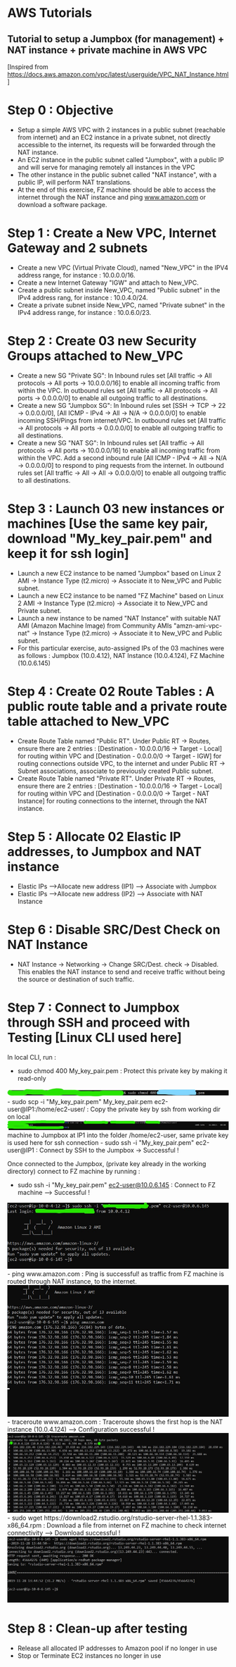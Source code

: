 # AWS Tutorials
## Tutorial to setup a Jumpbox (for management) + NAT instance + private machine in AWS VPC
[Inspired from https://docs.aws.amazon.com/vpc/latest/userguide/VPC_NAT_Instance.html]

# Step 0 : Objective
- Setup a simple AWS VPC with 2 instances in a public subnet (reachable from internet) and an EC2 instance in a private subnet, not directly accessible to the internet, its requests will be forwarded through the NAT instance.
- An EC2 instance in the public subnet called "Jumpbox", with a public IP and will serve for managing remotely all instances in the VPC
- The other instance in the public subnet called "NAT instance", with a public IP, will perform NAT translations.
- At the end of this exercise, FZ machine should be able to access the internet through the NAT instance and ping www.amazon.com or download a software package.

# Step 1 : Create a New VPC, Internet Gateway and 2 subnets 
- Create a new VPC (Virtual Private Cloud), named "New_VPC" in the IPV4 address range, for instance : 10.0.0.0/16.
- Create a new Internet Gateway "IGW" and attach to New_VPC.
- Create a public subnet inside New_VPC, named "Public subnet" in the IPv4 address rang, for instance : 10.0.4.0/24.
- Create a private subnet inside New_VPC, named "Private subnet" in the IPv4 address range, for instance : 10.0.6.0/23.

# Step 2 : Create 03 new Security Groups attached to New_VPC
- Create a new SG "Private SG": In Inbound rules set [All traffic -> All protocols -> All ports -> 10.0.0.0/16] to enable all incoming traffic from within the VPC.
  In outbound rules set [All traffic -> All protocols -> All ports -> 0.0.0.0/0] to enable all outgoing traffic to all destinations.
- Create a new SG "Jumpbox SG": In Inbound rules set [SSH -> TCP -> 22 -> 0.0.0.0/0], [All ICMP - IPv4 -> All -> N/A -> 0.0.0.0/0] to enable incoming SSH/Pings from internet/VPC.
  In outbound rules set [All traffic -> All protocols -> All ports -> 0.0.0.0/0] to enable all outgoing traffic to all destinations.
- Create a new SG "NAT SG": In Inbound rules set [All traffic -> All protocols -> All ports -> 10.0.0.0/16] to enable all incoming traffic from within the VPC. Add a second inbound rule [All ICMP - IPv4 -> All -> N/A -> 0.0.0.0/0] to respond to ping requests from the internet.
  In outbound rules set [All traffic -> All -> All -> 0.0.0.0/0] to enable all outgoing traffic to all destinations.

# Step 3 : Launch 03 new instances or machines [Use the same key pair, download "My_key_pair.pem" and keep it for ssh login]
- Launch a new EC2 instance to be named "Jumpbox" based on Linux 2 AMI -> Instance Type (t2.micro) -> Associate it to New_VPC and Public subnet.
- Launch a new EC2 instance to be named "FZ Machine" based on Linux 2 AMI -> Instance Type (t2.micro) -> Associate it to New_VPC and Private subnet.
- Launch a new instance to be named "NAT Instance" with suitable NAT AMI (Amazon Machine Image) from Community AMIs "amzn-ami-vpc-nat" -> Instance Type (t2.micro) -> Associate it to New_VPC and Public subnet.
- For this particular exercise, auto-assigned IPs of the 03 machines were as follows :
  Jumpbox (10.0.4.12), NAT Instance (10.0.4.124), FZ Machine (10.0.6.145)
  
# Step 4 : Create 02 Route Tables : A public route table and a private route table attached to New_VPC
- Create Route Table named "Public RT". Under Public RT -> Routes, ensure there are 2 entries : [Destination - 10.0.0.0/16   ->   Target - Local] for routing within VPC and [Destination - 0.0.0.0/0   ->   Target - IGW] for routing connections outside VPC, to the internet and under Public RT -> Subnet associations, associate to previously created Public subnet.
- Create Route Table named "Private RT". Under Private RT -> Routes, ensure there are 2 entries : [Destination - 10.0.0.0/16   ->   Target - Local] for routing within VPC and [Destination - 0.0.0.0/0   ->   Target - NAT Instance] for routing connections to the internet, through the NAT instance.

# Step 5 : Allocate 02 Elastic IP addresses, to Jumpbox and NAT instance
- Elastic IPs -->Allocate new address (IP1) --> Associate with Jumpbox
- Elastic IPs -->Allocate new address (IP2) --> Associate with NAT Instance

# Step 6 : Disable SRC/Dest Check on NAT Instance
- NAT Instance -> Networking -> Change SRC/Dest. check -> Disabled. This enables the NAT instance to send and receive traffic without being the source or destination of such traffic.

# Step 7 : Connect to Jumpbox through SSH and proceed with Testing [Linux CLI used here]
In local CLI, run :
- sudo chmod 400 My_key_pair.pem : Protect this private key by making it read-only
<img src="./1.jpg">
- sudo scp -i "My_key_pair.pem" My_key_pair.pem ec2-user@IP1:/home/ec2-user/ : Copy the private key by ssh from working dir on local 
<img src="./2.jpg">
machine to Jumpbox at IP1 into the folder /home/ec2-user, same private key is used here for ssh connection
- sudo ssh -i "My_key_pair.pem" ec2-user@IP1 : Connect by SSH to the Jumpbox -> Successful !

Once connected to the Jumpbox, (private key already in the working directory) connect to FZ machine by running :
- sudo ssh -i "My_key_pair.pem" ec2-user@10.0.6.145 : Connect to FZ machine  --> Successful !
<img src="./Connected to FZ.jpg">
- ping www.amazon.com  : Ping is successful! as traffic from FZ machine is routed through NAT instance, to the internet.
<img src="./Ping to AMZ successful.jpg">
- traceroute www.amazon.com : Traceroute shows the first hop is the NAT instance (10.0.4.124) --> Configuration successful !
<img src="./Traceroute.jpg">
- sudo wget https://download2.rstudio.org/rstudio-server-rhel-1.1.383-x86_64.rpm : Download a file from internet on FZ machine to check internet connectivity --> Download successful !
<img src="./Test Download.jpg">

# Step 8 : Clean-up after testing
- Release all allocated IP addresses to Amazon pool if no longer in use
- Stop or Terminate EC2 instances no longer in use
